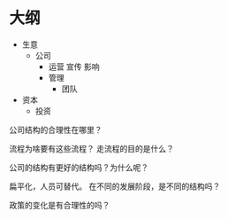 # 大纲

- 生意
  - 公司
    - 运营 宣传 影响
    - 管理
      - 团队
- 资本
  - 投资



公司结构的合理性在哪里？

流程为啥要有这些流程？
走流程的目的是什么？

公司的结构有更好的结构吗？为什么呢？

扁平化，人员可替代。 在不同的发展阶段，是不同的结构吗？


政策的变化是有合理性的吗？